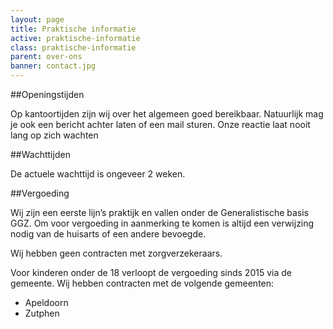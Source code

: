 ```yaml
---
layout: page
title: Praktische informatie
active: praktische-informatie
class: praktische-informatie
parent: over-ons
banner: contact.jpg
---
```

##Openingstijden

Op kantoortijden zijn wij over het algemeen goed bereikbaar. Natuurlijk mag je ook een bericht achter laten of een mail sturen. Onze reactie laat nooit lang op zich wachten

##Wachttijden

De actuele wachttijd is ongeveer 2 weken.

##Vergoeding

Wij zijn een eerste lijn’s praktijk en vallen onder de Generalistische basis GGZ. Om voor vergoeding in aanmerking te komen is altijd een verwijzing nodig van de huisarts of een andere bevoegde.

Wij hebben geen contracten met zorgverzekeraars.

Voor kinderen onder de 18 verloopt de vergoeding sinds 2015 via de gemeente. Wij hebben contracten met de volgende gemeenten:

* Apeldoorn 
* Zutphen